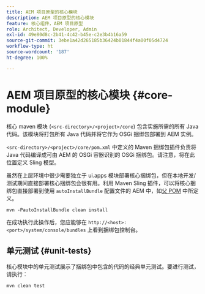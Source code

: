 ```yaml
---
title: AEM 项目原型的核心模块
description: AEM 项目原型的核心模块
feature: 核心组件，AEM 项目原型
role: Architect, Developer, Admin
exl-id: 49e80d8c-2b41-4c42-b45e-c2e3b4b16a59
source-git-commit: 3ebe1a42d265185b36424b01844f4a00f05d4724
workflow-type: ht
source-wordcount: '187'
ht-degree: 100%

---
```


# AEM 项目原型的核心模块 {#core-module}

核心 maven 模块 (`<src-directory>/<project>/core`) 包含实施所需的所有 Java 代码。该模块将打包所有 Java 代码并将它作为 OSGi 捆绑包部署到 AEM 实例。

`<src-directory>/<project>/core/pom.xml` 中定义的 Maven 捆绑包插件负责将 Java 代码编译成可由 AEM 的 OSGi 容器识别的 OSGi 捆绑包。请注意，将在此位置定义 Sling 模型。

虽然在上层环境中很少需要独立于 ui.apps 模块部署核心捆绑包，但在本地开发/测试期间直接部署核心捆绑包会很有用。利用 Maven Sling 插件，可以将核心捆绑包直接部署到使用 `autoInstallBundle` 配置文件的 AEM 中，如[父 POM](/help/developing/archetype/using.md#parent-pom) 中所定义。

```shell
mvn -PautoInstallBundle clean install
```

在成功执行此操作后，您应能够在 `http://<host>:<port>/system/console/bundles` 上看到捆绑包控制台。

## 单元测试 {#unit-tests}

核心模块中的单元测试展示了捆绑包中包含的代码的经典单元测试。要进行测试，请执行：

```shell
mvn clean test
```
